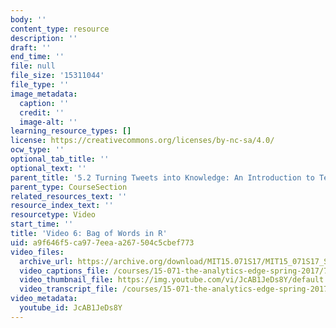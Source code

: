 ```yaml
---
body: ''
content_type: resource
description: ''
draft: ''
end_time: ''
file: null
file_size: '15311044'
file_type: ''
image_metadata:
  caption: ''
  credit: ''
  image-alt: ''
learning_resource_types: []
license: https://creativecommons.org/licenses/by-nc-sa/4.0/
ocw_type: ''
optional_tab_title: ''
optional_text: ''
parent_title: '5.2 Turning Tweets into Knowledge: An Introduction to Text Analytics'
parent_type: CourseSection
related_resources_text: ''
resource_index_text: ''
resourcetype: Video
start_time: ''
title: 'Video 6: Bag of Words in R'
uid: a9f646f5-ca97-7eea-a267-504c5cbef773
video_files:
  archive_url: https://archive.org/download/MIT15.071S17/MIT15_071S17_Session_5.2.10_300k.mp4
  video_captions_file: /courses/15-071-the-analytics-edge-spring-2017/78ba95bd15515864a76fac6f8b152ce8_JcAB1JeDs8Y.vtt
  video_thumbnail_file: https://img.youtube.com/vi/JcAB1JeDs8Y/default.jpg
  video_transcript_file: /courses/15-071-the-analytics-edge-spring-2017/1e725c0b608ae5dc42b33b497a546a98_JcAB1JeDs8Y.pdf
video_metadata:
  youtube_id: JcAB1JeDs8Y
---
```

